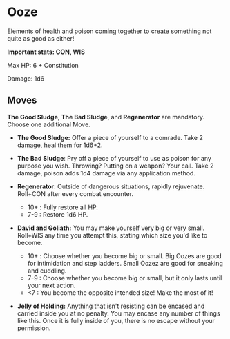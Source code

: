 # Ooze

Elements of health and poison coming together to create something not quite as good as either!

**Important stats: CON, WIS**

Max HP: 6 + Constitution

Damage: 1d6

## Moves

**The Good Sludge**, **The Bad Sludge**, and **Regenerator** are mandatory. Choose one additional Move.

- **The Good Sludge:** Offer a piece of yourself to a comrade. Take 2 damage, heal them for 1d6+2.

- **The Bad Sludge**: Pry off a piece of yourself to use as poison for any purpose you wish. Throwing? Putting on a weapon? Your call. Take 2 damage, poison adds 1d4 damage via any application method.

- **Regenerator**: Outside of dangerous situations, rapidly rejuvenate. Roll+CON after every combat encounter.

  - 10+ : Fully restore all HP.
  - 7-9 : Restore 1d6 HP.

- **David and Goliath:** You may make yourself very big or very small. Roll+WIS any time you attempt this, stating which size you'd like to become.

  - 10+ : Choose whether you become big or small. Big Oozes are good for intimidation and step ladders. Small Oozez are good for sneaking and cuddling.
  - 7-9 : Choose whether you become big or small, but it only lasts until your next action.
  - <7 : You become the opposite intended size! Make the most of it!

- **Jelly of Holding:** Anything that isn't resisting can be encased and carried inside you at no penalty. You may encase any number of things like this. Once it is fully inside of you, there is no escape without your permission.
